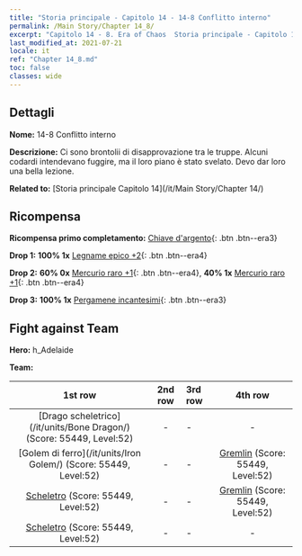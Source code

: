 ```yaml
---
title: "Storia principale - Capitolo 14 - 14-8 Conflitto interno"
permalink: /Main Story/Chapter 14_8/
excerpt: "Capitolo 14 - 8. Era of Chaos  Storia principale - Capitolo 14_8. 14-8 Conflitto interno"
last_modified_at: 2021-07-21
locale: it
ref: "Chapter 14_8.md"
toc: false
classes: wide
---
```


## Dettagli

 **Nome:** 14-8 Conflitto interno

 **Descrizione:** Ci sono brontolii di disapprovazione tra le truppe. Alcuni codardi intendevano fuggire, ma il loro piano è stato svelato. Devo dar loro una bella lezione.

 **Related to:** [Storia principale Capitolo 14](/it/Main Story/Chapter 14/)

## Ricompensa

 **Ricompensa primo completamento:** [Chiave d'argento](/ItemsIT/con_693/){: .btn .btn--era3}

 **Drop 1:** **100% 1x** [Legname epico +2](/ItemsIT/mat_48/){: .btn .btn--era4}

 **Drop 2:** **60% 0x** [Mercurio raro +1](/ItemsIT/mat_42/){: .btn .btn--era4}, **40% 1x** [Mercurio raro +1](/ItemsIT/mat_42/){: .btn .btn--era4}

 **Drop 3:** **100% 1x** [Pergamene incantesimi](/ItemsIT/con_694/){: .btn .btn--era3}


## Fight against Team
 **Hero:** h_Adelaide

 **Team:**


  | 1st row | 2nd row | 3rd row | 4th row |
  |:----:|:----:|:----|:----:|
  | [Drago scheletrico](/it/units/Bone Dragon/) (Score: 55449, Level:52)  | - | - | - |
  | [Golem di ferro](/it/units/Iron Golem/) (Score: 55449, Level:52)  | - | - | [Gremlin](/it/units/Gremlin/) (Score: 55449, Level:52)  |
  | [Scheletro](/it/units/Skeleton/) (Score: 55449, Level:52)  | - | - | [Gremlin](/it/units/Gremlin/) (Score: 55449, Level:52)  |
  | [Scheletro](/it/units/Skeleton/) (Score: 55449, Level:52)  | - | - | - |


